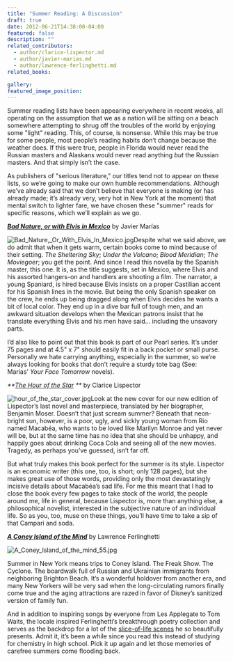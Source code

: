 ```yaml
---
title: "Summer Reading: A Discussion"
draft: true
date: 2012-06-21T14:38:00-04:00
featured: false
description: ""
related_contributors:
  - author/clarice-lispector.md
  - author/javier-marias.md
  - author/lawrence-ferlinghetti.md
related_books:

gallery:
featured_image_position: 
---
```


Summer reading lists have been appearing everywhere in recent weeks, all operating on the assumption that we as a nation will be sitting on a beach somewhere attempting to shrug off the troubles of the world by enjoying some "light" reading. This, of course, is nonsense. While this may be true for some people, most people’s reading habits don’t change because the weather does. If this were true, people in Florida would never read the Russian masters and Alaskans would never read anything _but_ the Russian masters. And that simply isn’t the case.

As publishers of "serious literature," our titles tend not to appear on these lists, so we’re going to make our own humble recommendations. Although we’ve already said that we don’t believe that everyone is making (or has already made; it’s already very, very hot in New York at the moment) that mental switch to lighter fare, we have chosen these "summer" reads for specific reasons, which we’ll explain as we go. 

[**_Bad Nature, or with Elvis in Mexico_**](http://ndbooks.com/book/bad-nature-or-with-elvis-in-mexico)
by Javier Marías

![Bad_Nature,_Or_With_Elvis_In_Mexico.jpg](http://ndbooks.com/images/covers/Bad_Nature,_Or_With_Elvis_In_Mexico.jpg)Despite what we said above, we do admit that when it gets warm, certain books come to mind because of their setting. _The Sheltering Sky_; _Under the Volcano_; _Blood Meridian_; _The Moviegoer_; you get the point. And since I read this novella by the Spanish master, this one. It is, as the title suggests, set in Mexico, where Elvis and his assorted hangers-on and handlers are shooting a film. The narrator, a young Spaniard, is hired because Elvis insists on a proper Castilian accent for his Spanish lines in the movie. But being the only Spanish speaker on the crew, he ends up being dragged along when Elvis decides he wants a bit of local color. They end up in a dive bar full of tough men, and an awkward situation develops when the Mexican patrons insist that he translate everything Elvis and his men have said… including the unsavory parts.

I’d also like to point out that this book is part of our Pearl series. It’s under 75 pages and at 4.5" x 7" should easily fit in a back pocket or small purse. Personally we hate carrying anything, especially in the summer, so we’re always looking for books that don’t require a sturdy tote bag (See: Marías’ _Your Face Tomorrow_ novels). 

_**[The Hour of the Star](http://ndbooks.com/book/the-hour-of-the-star) **_
by Clarice Lispector

![hour_of_the_star_cover.jpg](http://ndbooks.com/images/covers/hour_of_the_star_cover.jpg)Look at the new cover for our new edition of Lispector’s last novel and masterpiece, translated by her biographer, Benjamin Moser. Doesn’t that just scream summer? Beneath that neon-bright sun, however, is a poor, ugly, and sickly young woman from Rio named Macabéa, who wants to be loved like Marilyn Monroe and yet never will be, but at the same time has no idea that she should be unhappy, and happily goes about drinking Coca Cola and seeing all of the new movies. Tragedy, as perhaps you’ve guessed, isn’t far off. 

But what truly makes this book perfect for the summer is its style. Lispector is an economic writer (this one, too, is short; only 128 pages), but she makes great use of those words, providing only the most devastatingly incisive details about Macabéa’s sad life. For me this meant that I had to close the book every few pages to take stock of the world, the people around me, life in general, because Lispector is, more than anything else, a philosophical novelist, interested in the subjective nature of an individual life. So as you, too, muse on these things, you’ll have time to take a sip of that Campari and soda. 

[**_A Coney Island of the Mind_**](http://ndbooks.com/book/a-coney-island-of-the-mind1)
by Lawrence Ferlinghetti

![A_Coney_Island_of_the_mind_55.jpg](http://ndbooks.com/images/covers/A_Coney_Island_of_the_mind_55.jpg)

Summer in New York means trips to Coney Island. The Freak Show. The Cyclone. The boardwalk full of Russian and Ukrainian immigrants from neighboring Brighton Beach. It’s a wonderful holdover from another era, and many New Yorkers will be very sad when the long-circulating rumors finally come true and the aging attractions are razed in favor of Disney’s sanitized version of family fun.

And in addition to inspiring songs by everyone from Les Applegate to Tom Waits, the locale inspired Ferlinghetti’s breakthrough poetry collection and serves as the backdrop for a lot of the [slice-of-life scenes](http://ndbooks.com/blog/article/poet-of-the-week-lawrence-ferlinghetti) he so beautifully presents. Admit it, it’s been a while since you read this instead of studying for chemistry in high school. Pick it up again and let those memories of carefree summers come flooding back.  

